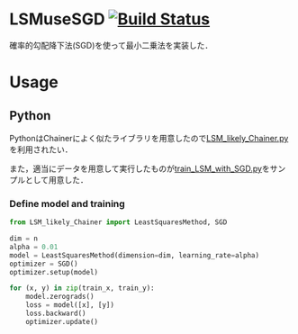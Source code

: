 # LSMuseSGD [![Build Status](https://travis-ci.com/Atsuto0519/LSMuseSGD.svg?branch=master)](https://travis-ci.com/Atsuto0519/LSMuseSGD)

確率的勾配降下法(SGD)を使って最小二乗法を実装した．


# Usage

## Python

PythonはChainerによく似たライブラリを用意したので[LSM_likely_Chainer.py](./Python/LSM_likely_Chainer.py)を利用されたい．

また，適当にデータを用意して実行したものが[train_LSM_with_SGD.py](./Python/train_LSM_with_SGD.py)をサンプルとして用意した．

### Define model and training

```Python
from LSM_likely_Chainer import LeastSquaresMethod, SGD

dim = n
alpha = 0.01
model = LeastSquaresMethod(dimension=dim, learning_rate=alpha)
optimizer = SGD()
optimizer.setup(model)

for (x, y) in zip(train_x, train_y):
    model.zerograds()
    loss = model([x], [y])
    loss.backward()
    optimizer.update()
```
